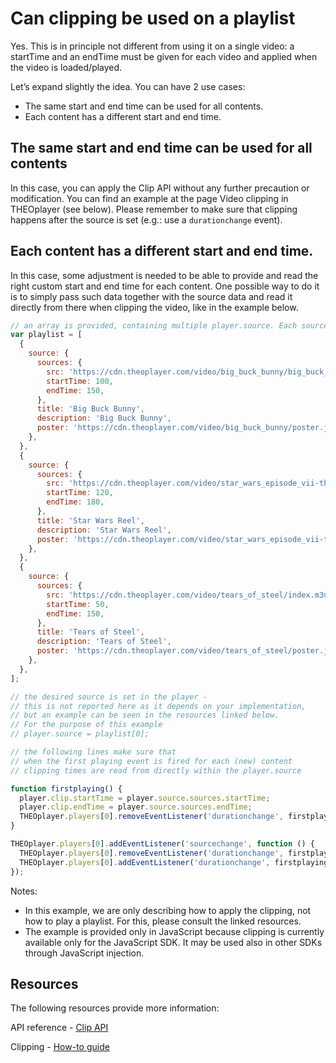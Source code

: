# Can clipping be used on a playlist

Yes. This is in principle not different from using it on a single video: a startTime and an endTime must be given for each video and applied when the video is loaded/played.

Let’s expand slightly the idea. You can have 2 use cases:

- The same start and end time can be used for all contents.
- Each content has a different start and end time.

## The same start and end time can be used for all contents

In this case, you can apply the Clip API without any further precaution or modification. You can find an example at the page Video clipping in THEOplayer (see below). Please remember to make sure that clipping happens after the source is set (e.g.: use a `durationchange` event).

## Each content has a different start and end time.

In this case, some adjustment is needed to be able to provide and read the right custom start and end time for each content. One possible way to do it is to simply pass such data together with the source data and read it directly from there when clipping the video, like in the example below.

```js
// an array is provided, containing multiple player.source. Each source contains startTime and endTime.
var playlist = [
  {
    source: {
      sources: {
        src: 'https://cdn.theoplayer.com/video/big_buck_bunny/big_buck_bunny_metadata.m3u8',
        startTime: 100,
        endTime: 150,
      },
      title: 'Big Buck Bunny',
      description: 'Big Buck Bunny',
      poster: 'https://cdn.theoplayer.com/video/big_buck_bunny/poster.jpg',
    },
  },
  {
    source: {
      sources: {
        src: 'https://cdn.theoplayer.com/video/star_wars_episode_vii-the_force_awakens_official_comic-con_2015_reel_(2015)/index.m3u8',
        startTime: 120,
        endTime: 180,
      },
      title: 'Star Wars Reel',
      description: 'Star Wars Reel',
      poster: 'https://cdn.theoplayer.com/video/star_wars_episode_vii-the_force_awakens_official_comic-con_2015_reel_(2015)/poster.jpg',
    },
  },
  {
    source: {
      sources: {
        src: 'https://cdn.theoplayer.com/video/tears_of_steel/index.m3u8',
        startTime: 50,
        endTime: 150,
      },
      title: 'Tears of Steel',
      description: 'Tears of Steel',
      poster: 'https://cdn.theoplayer.com/video/tears_of_steel/poster.jpg',
    },
  },
];

// the desired source is set in the player -
// this is not reported here as it depends on your implementation,
// but an example can be seen in the resources linked below.
// For the purpose of this example
// player.source = playlist[0];

// the following lines make sure that
// when the first playing event is fired for each (new) content
// clipping times are read from directly within the player.source

function firstplaying() {
  player.clip.startTime = player.source.sources.startTime;
  player.clip.endTime = player.source.sources.endTime;
  THEOplayer.players[0].removeEventListener('durationchange', firstplaying);
}

THEOplayer.players[0].addEventListener('sourcechange', function () {
  THEOplayer.players[0].removeEventListener('durationchange', firstplaying);
  THEOplayer.players[0].addEventListener('durationchange', firstplaying);
});
```

Notes:

- In this example, we are only describing how to apply the clipping, not how to play a playlist. For this, please consult the linked resources.
- The example is provided only in JavaScript because clipping is currently available only for the JavaScript SDK. It may be used also in other SDKs through JavaScript injection.

## Resources

The following resources provide more information:

API reference - [Clip API](pathname:///theoplayer/v6/api-reference/web/interfaces/Clip.html)

<!-- https://demo.theoplayer.com/playlist: Demo page - Playlist -->

Clipping - [How-to guide](../how-to-guides/07-miscellaneous/06-clipping.md)
